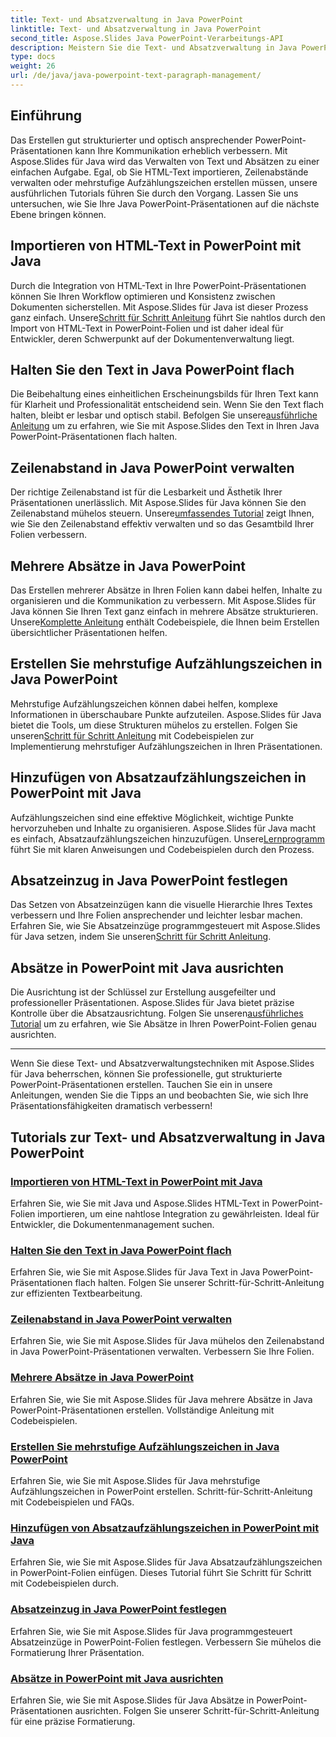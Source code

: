```yaml
---
title: Text- und Absatzverwaltung in Java PowerPoint
linktitle: Text- und Absatzverwaltung in Java PowerPoint
second_title: Aspose.Slides Java PowerPoint-Verarbeitungs-API
description: Meistern Sie die Text- und Absatzverwaltung in Java PowerPoint mit Aspose.Slides. Erfahren Sie, wie Sie HTML-Text importieren, Zeilenabstände verwalten, Aufzählungszeichen erstellen und Absätze ausrichten.
type: docs
weight: 26
url: /de/java/java-powerpoint-text-paragraph-management/
---
```

## Einführung

Das Erstellen gut strukturierter und optisch ansprechender PowerPoint-Präsentationen kann Ihre Kommunikation erheblich verbessern. Mit Aspose.Slides für Java wird das Verwalten von Text und Absätzen zu einer einfachen Aufgabe. Egal, ob Sie HTML-Text importieren, Zeilenabstände verwalten oder mehrstufige Aufzählungszeichen erstellen müssen, unsere ausführlichen Tutorials führen Sie durch den Vorgang. Lassen Sie uns untersuchen, wie Sie Ihre Java PowerPoint-Präsentationen auf die nächste Ebene bringen können.

## Importieren von HTML-Text in PowerPoint mit Java
 Durch die Integration von HTML-Text in Ihre PowerPoint-Präsentationen können Sie Ihren Workflow optimieren und Konsistenz zwischen Dokumenten sicherstellen. Mit Aspose.Slides für Java ist dieser Prozess ganz einfach. Unsere[Schritt für Schritt Anleitung](./import-html-text-powerpoint-java/) führt Sie nahtlos durch den Import von HTML-Text in PowerPoint-Folien und ist daher ideal für Entwickler, deren Schwerpunkt auf der Dokumentenverwaltung liegt.

## Halten Sie den Text in Java PowerPoint flach
Die Beibehaltung eines einheitlichen Erscheinungsbilds für Ihren Text kann für Klarheit und Professionalität entscheidend sein. Wenn Sie den Text flach halten, bleibt er lesbar und optisch stabil. Befolgen Sie unsere[ausführliche Anleitung](./keep-text-flat-java-powerpoint/) um zu erfahren, wie Sie mit Aspose.Slides den Text in Ihren Java PowerPoint-Präsentationen flach halten.

## Zeilenabstand in Java PowerPoint verwalten
 Der richtige Zeilenabstand ist für die Lesbarkeit und Ästhetik Ihrer Präsentationen unerlässlich. Mit Aspose.Slides für Java können Sie den Zeilenabstand mühelos steuern. Unsere[umfassendes Tutorial](./manage-line-spacing-java-powerpoint/) zeigt Ihnen, wie Sie den Zeilenabstand effektiv verwalten und so das Gesamtbild Ihrer Folien verbessern.

## Mehrere Absätze in Java PowerPoint
 Das Erstellen mehrerer Absätze in Ihren Folien kann dabei helfen, Inhalte zu organisieren und die Kommunikation zu verbessern. Mit Aspose.Slides für Java können Sie Ihren Text ganz einfach in mehrere Absätze strukturieren. Unsere[Komplette Anleitung](./multiple-paragraphs-java-powerpoint/) enthält Codebeispiele, die Ihnen beim Erstellen übersichtlicher Präsentationen helfen.

## Erstellen Sie mehrstufige Aufzählungszeichen in Java PowerPoint
Mehrstufige Aufzählungszeichen können dabei helfen, komplexe Informationen in überschaubare Punkte aufzuteilen. Aspose.Slides für Java bietet die Tools, um diese Strukturen mühelos zu erstellen. Folgen Sie unseren[Schritt für Schritt Anleitung](./create-multilevel-bullets-java-powerpoint/) mit Codebeispielen zur Implementierung mehrstufiger Aufzählungszeichen in Ihren Präsentationen.

## Hinzufügen von Absatzaufzählungszeichen in PowerPoint mit Java
 Aufzählungszeichen sind eine effektive Möglichkeit, wichtige Punkte hervorzuheben und Inhalte zu organisieren. Aspose.Slides für Java macht es einfach, Absatzaufzählungszeichen hinzuzufügen. Unsere[Lernprogramm](./add-paragraph-bullets-powerpoint-java/) führt Sie mit klaren Anweisungen und Codebeispielen durch den Prozess.

## Absatzeinzug in Java PowerPoint festlegen
 Das Setzen von Absatzeinzügen kann die visuelle Hierarchie Ihres Textes verbessern und Ihre Folien ansprechender und leichter lesbar machen. Erfahren Sie, wie Sie Absatzeinzüge programmgesteuert mit Aspose.Slides für Java setzen, indem Sie unseren[Schritt für Schritt Anleitung](./set-paragraph-indent-java-powerpoint/).

## Absätze in PowerPoint mit Java ausrichten
Die Ausrichtung ist der Schlüssel zur Erstellung ausgefeilter und professioneller Präsentationen. Aspose.Slides für Java bietet präzise Kontrolle über die Absatzausrichtung. Folgen Sie unseren[ausführliches Tutorial](./align-paragraphs-powerpoint-java/) um zu erfahren, wie Sie Absätze in Ihren PowerPoint-Folien genau ausrichten.

---

Wenn Sie diese Text- und Absatzverwaltungstechniken mit Aspose.Slides für Java beherrschen, können Sie professionelle, gut strukturierte PowerPoint-Präsentationen erstellen. Tauchen Sie ein in unsere Anleitungen, wenden Sie die Tipps an und beobachten Sie, wie sich Ihre Präsentationsfähigkeiten dramatisch verbessern!
## Tutorials zur Text- und Absatzverwaltung in Java PowerPoint
### [Importieren von HTML-Text in PowerPoint mit Java](./import-html-text-powerpoint-java/)
Erfahren Sie, wie Sie mit Java und Aspose.Slides HTML-Text in PowerPoint-Folien importieren, um eine nahtlose Integration zu gewährleisten. Ideal für Entwickler, die Dokumentenmanagement suchen.
### [Halten Sie den Text in Java PowerPoint flach](./keep-text-flat-java-powerpoint/)
Erfahren Sie, wie Sie mit Aspose.Slides für Java Text in Java PowerPoint-Präsentationen flach halten. Folgen Sie unserer Schritt-für-Schritt-Anleitung zur effizienten Textbearbeitung.
### [Zeilenabstand in Java PowerPoint verwalten](./manage-line-spacing-java-powerpoint/)
Erfahren Sie, wie Sie mit Aspose.Slides für Java mühelos den Zeilenabstand in Java PowerPoint-Präsentationen verwalten. Verbessern Sie Ihre Folien.
### [Mehrere Absätze in Java PowerPoint](./multiple-paragraphs-java-powerpoint/)
Erfahren Sie, wie Sie mit Aspose.Slides für Java mehrere Absätze in Java PowerPoint-Präsentationen erstellen. Vollständige Anleitung mit Codebeispielen.
### [Erstellen Sie mehrstufige Aufzählungszeichen in Java PowerPoint](./create-multilevel-bullets-java-powerpoint/)
Erfahren Sie, wie Sie mit Aspose.Slides für Java mehrstufige Aufzählungszeichen in PowerPoint erstellen. Schritt-für-Schritt-Anleitung mit Codebeispielen und FAQs.
### [Hinzufügen von Absatzaufzählungszeichen in PowerPoint mit Java](./add-paragraph-bullets-powerpoint-java/)
Erfahren Sie, wie Sie mit Aspose.Slides für Java Absatzaufzählungszeichen in PowerPoint-Folien einfügen. Dieses Tutorial führt Sie Schritt für Schritt mit Codebeispielen durch.
### [Absatzeinzug in Java PowerPoint festlegen](./set-paragraph-indent-java-powerpoint/)
Erfahren Sie, wie Sie mit Aspose.Slides für Java programmgesteuert Absatzeinzüge in PowerPoint-Folien festlegen. Verbessern Sie mühelos die Formatierung Ihrer Präsentation.
### [Absätze in PowerPoint mit Java ausrichten](./align-paragraphs-powerpoint-java/)
Erfahren Sie, wie Sie mit Aspose.Slides für Java Absätze in PowerPoint-Präsentationen ausrichten. Folgen Sie unserer Schritt-für-Schritt-Anleitung für eine präzise Formatierung.